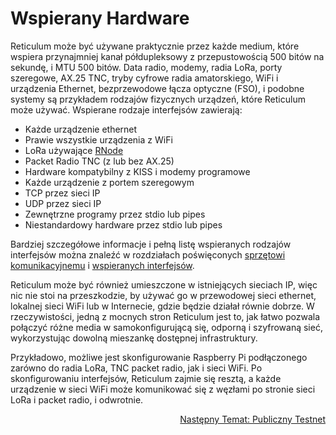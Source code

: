 # Wspierany Hardware
Reticulum może być używane praktycznie przez każde medium, które wspiera przynajmniej kanał półdupleksowy z przepustowością 500 bitów na sekundę, i MTU 500 bitów. Data radio, modemy, radia LoRa, porty szeregowe, AX.25 TNC, tryby cyfrowe radia amatorskiego, WiFi i urządzenia Ethernet, bezprzewodowe łącza optyczne (FSO), i podobne systemy są przykładem rodzajów fizycznych urządzeń, które Reticulum może używać. Wspierane rodzaje interfejsów zawierają:

- Każde urządzenie ethernet
- Prawie wszystkie urządzenia z WiFi
- LoRa używające [RNode](https://unsigned.io/projects/rnode/)
- Packet Radio TNC (z lub bez AX.25)
- Hardware kompatybilny z KISS i modemy programowe
- Każde urządzenie z portem szeregowym
- TCP przez sieci IP
- UDP przez sieci IP
- Zewnętrzne programy przez stdio lub pipes
- Niestandardowy hardware przez stdio lub pipes

Bardziej szczegółowe informacje i pełną listę wspieranych rodzajów interfejsów można znaleźć w rozdziałach poświęconych [sprzętowi komunikacyjnemu](manual/hardware.html) i [wspieranych interfejsów](manual/interfaces.html).

Reticulum może być również umieszczone w istniejących sieciach IP, więc nic nie stoi na przeszkodzie, by używać go w przewodowej sieci ethernet, lokalnej sieci WiFi lub w Internecie, gdzie będzie działał równie dobrze. W rzeczywistości, jedną z mocnych stron Reticulum jest to, jak łatwo pozwala połączyć różne media w samokonfigurującą się, odporną i szyfrowaną sieć, wykorzystując dowolną mieszankę dostępnej infrastruktury.

Przykładowo, możliwe jest skonfigurowanie Raspberry Pi podłączonego zarówno do radia LoRa, TNC packet radio, jak i sieci WiFi. Po skonfigurowaniu interfejsów, Reticulum zajmie się resztą, a każde urządzenie w sieci WiFi może komunikować się z węzłami po stronie sieci LoRa i packet radio, i odwrotnie.

<p align="right"><a href="connect_pl.html">Następny Temat: Publiczny Testnet</a></p>
